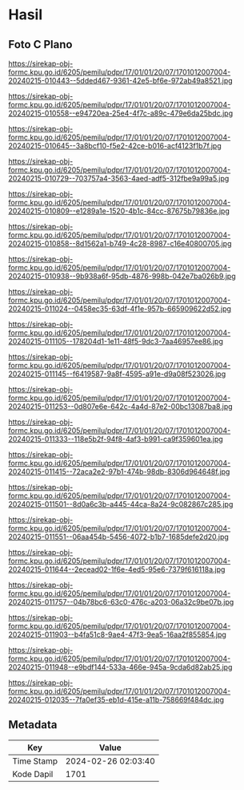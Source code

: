 # Hasil

## Foto C Plano

https://sirekap-obj-formc.kpu.go.id/6205/pemilu/pdpr/17/01/01/20/07/1701012007004-20240215-010443--5dded467-9361-42e5-bf6e-972ab49a8521.jpg

https://sirekap-obj-formc.kpu.go.id/6205/pemilu/pdpr/17/01/01/20/07/1701012007004-20240215-010558--e94720ea-25e4-4f7c-a89c-479e6da25bdc.jpg

https://sirekap-obj-formc.kpu.go.id/6205/pemilu/pdpr/17/01/01/20/07/1701012007004-20240215-010645--3a8bcf10-f5e2-42ce-b016-acf4123f1b7f.jpg

https://sirekap-obj-formc.kpu.go.id/6205/pemilu/pdpr/17/01/01/20/07/1701012007004-20240215-010729--703757a4-3563-4aed-adf5-312fbe9a99a5.jpg

https://sirekap-obj-formc.kpu.go.id/6205/pemilu/pdpr/17/01/01/20/07/1701012007004-20240215-010809--e1289a1e-1520-4b1c-84cc-87675b79836e.jpg

https://sirekap-obj-formc.kpu.go.id/6205/pemilu/pdpr/17/01/01/20/07/1701012007004-20240215-010858--8d1562a1-b749-4c28-8987-c16e40800705.jpg

https://sirekap-obj-formc.kpu.go.id/6205/pemilu/pdpr/17/01/01/20/07/1701012007004-20240215-010938--9b938a6f-95db-4876-998b-042e7ba026b9.jpg

https://sirekap-obj-formc.kpu.go.id/6205/pemilu/pdpr/17/01/01/20/07/1701012007004-20240215-011024--0458ec35-63df-4f1e-957b-665909622d52.jpg

https://sirekap-obj-formc.kpu.go.id/6205/pemilu/pdpr/17/01/01/20/07/1701012007004-20240215-011105--178204d1-1e11-48f5-9dc3-7aa46957ee86.jpg

https://sirekap-obj-formc.kpu.go.id/6205/pemilu/pdpr/17/01/01/20/07/1701012007004-20240215-011145--f6419587-9a8f-4595-a91e-d9a08f523026.jpg

https://sirekap-obj-formc.kpu.go.id/6205/pemilu/pdpr/17/01/01/20/07/1701012007004-20240215-011253--0d807e6e-642c-4a4d-87e2-00bc13087ba8.jpg

https://sirekap-obj-formc.kpu.go.id/6205/pemilu/pdpr/17/01/01/20/07/1701012007004-20240215-011333--118e5b2f-94f8-4af3-b991-ca9f359601ea.jpg

https://sirekap-obj-formc.kpu.go.id/6205/pemilu/pdpr/17/01/01/20/07/1701012007004-20240215-011415--72aca2e2-97b1-474b-98db-8306d964648f.jpg

https://sirekap-obj-formc.kpu.go.id/6205/pemilu/pdpr/17/01/01/20/07/1701012007004-20240215-011501--8d0a6c3b-a445-44ca-8a24-9c082867c285.jpg

https://sirekap-obj-formc.kpu.go.id/6205/pemilu/pdpr/17/01/01/20/07/1701012007004-20240215-011551--06aa454b-5456-4072-b1b7-1685defe2d20.jpg

https://sirekap-obj-formc.kpu.go.id/6205/pemilu/pdpr/17/01/01/20/07/1701012007004-20240215-011644--2ecead02-1f6e-4ed5-95e6-7379f616118a.jpg

https://sirekap-obj-formc.kpu.go.id/6205/pemilu/pdpr/17/01/01/20/07/1701012007004-20240215-011757--04b78bc6-63c0-476c-a203-06a32c9be07b.jpg

https://sirekap-obj-formc.kpu.go.id/6205/pemilu/pdpr/17/01/01/20/07/1701012007004-20240215-011903--b4fa51c8-9ae4-47f3-9ea5-16aa2f855854.jpg

https://sirekap-obj-formc.kpu.go.id/6205/pemilu/pdpr/17/01/01/20/07/1701012007004-20240215-011948--e9bdf144-533a-466e-945a-9cda6d82ab25.jpg

https://sirekap-obj-formc.kpu.go.id/6205/pemilu/pdpr/17/01/01/20/07/1701012007004-20240215-012035--7fa0ef35-eb1d-415e-a11b-758669f484dc.jpg


## Metadata

| Key        | Value               |
| ---------- | ------------------- |
| Time Stamp | 2024-02-26 02:03:40 |
| Kode Dapil | 1701                |



